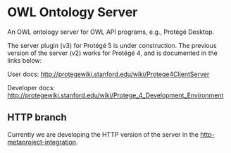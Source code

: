 OWL Ontology Server
===================

An OWL ontology server for OWL API programs, e.g., Protégé Desktop.

The server plugin (v3) for Protégé 5 is under construction. The previous version of the server (v2) works for Protégé 4, and is documented in the links below:

User docs: http://protegewiki.stanford.edu/wiki/Protege4ClientServer

Developer docs: http://protegewiki.stanford.edu/wiki/Protege_4_Development_Environment

HTTP branch
-----------

Currently we are developing the HTTP version of the server in the [http-metaproject-integration](https://github.com/protegeproject/protege-server/tree/http-metaproject-integration).
